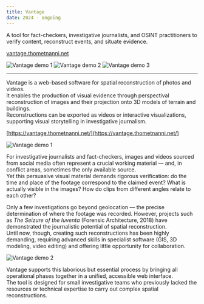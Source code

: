 ```yaml
---
title: Vantage
date: 2024 - ongoing
---
```


A tool for fact-checkers, investigative journalists, and OSINT practitioners to verify content, reconstruct events, and situate evidence.

[vantage.thometnanni.net](https://vantage.thometnanni.net/)

![Vantage demo 1](https://vantage.thometnanni.net/assets/demo_8-DagaHP2N.png)
![Vantage demo 2](https://vantage.thometnanni.net/assets/demo_11-CFVEcSkp.png)
![Vantage demo 3](https://vantage.thometnanni.net/assets/demo_2-DYDR2NUG.png)

---

Vantage is a web-based software for spatial reconstruction of photos and videos.  
It enables the production of visual evidence through perspectival reconstruction of images and their projection onto 3D models of terrain and buildings.  
Reconstructions can be exported as videos or interactive visualizations, supporting visual storytelling in investigative journalism.

[https://vantage.thometnanni.net/](https://vantage.thometnanni.net/)

![Vantage demo 1](https://vantage.thometnanni.net/assets/demo_8-DagaHP2N.png)

For investigative journalists and fact-checkers, images and videos sourced from social media often represent a crucial working material — and, in conflict areas, sometimes the only available source.  
Yet this persuasive visual material demands rigorous verification: do the time and place of the footage correspond to the claimed event? What is actually visible in the images? How do clips from different angles relate to each other?

Only a few investigations go beyond geolocation — the precise determination of where the footage was recorded. However, projects such as _The Seizure of the Iuventa_ (Forensic Architecture, 2018) have demonstrated the journalistic potential of spatial reconstruction.  
Until now, though, creating such reconstructions has been highly demanding, requiring advanced skills in specialist software (GIS, 3D modeling, video editing) and offering little opportunity for collaboration.

![Vantage demo 2](https://vantage.thometnanni.net/assets/demo_11-CFVEcSkp.png)

Vantage supports this laborious but essential process by bringing all operational phases together in a unified, accessible web interface.  
The tool is designed for small investigative teams who previously lacked the resources or technical expertise to carry out complex spatial reconstructions.

